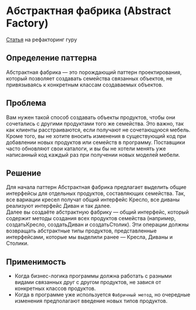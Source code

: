 # Абстрактная фабрика (Abstract Factory)
[Статья](https://refactoring.guru/ru/design-patterns/abstract-factory) на рефакторинг гуру

## Определение паттерна
Абстрактная фабрика — это порождающий паттерн проектирования, который позволяет создавать семейства связанных объектов, не привязываясь к конкретным классам создаваемых объектов.

## Проблема
Вам нужен такой способ создавать объекты продуктов, чтобы они сочетались с другими продуктами того же семейства. Это важно, так как клиенты расстраиваются, если получают не сочетающуюся мебель.  
Кроме того, вы не хотите вносить изменения в существующий код при добавлении новых продуктов или семейcтв в программу. Поставщики часто обновляют свои каталоги, и вы бы не хотели менять уже написанный код каждый раз при получении новых моделей мебели.

## Решение
Для начала паттерн Абстрактная фабрика предлагает выделить общие интерфейсы для отдельных продуктов, составляющих семейства. Так, все вариации кресел получат общий интерфейс Кресло, все диваны реализуют интерфейс Диван и так далее.  
Далее вы создаёте абстрактную фабрику — общий интерфейс, который содержит методы создания всех продуктов семейства (например, создатьКресло, создатьДиван и создатьСтолик). Эти операции должны возвращать абстрактные типы продуктов, представленные интерфейсами, которые мы выделили ранее — Кресла, Диваны и Столики.  

## Применимость
+ Когда бизнес-логика программы должна работать с разными видами связанных друг с другом продуктов, не завися от конкретных классов продуктов.  
+ Когда в программе уже используется `Фабричный метод`, но очередные изменения предполагают введение новых типов продуктов.
